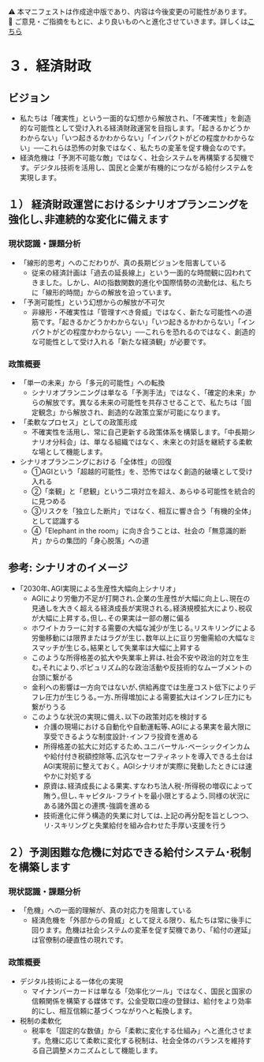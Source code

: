 ⚠️ 本マニフェストは作成途中版であり、内容は今後変更の可能性があります。  
💬 ご意見・ご指摘をもとに、より良いものへと進化させていきます。詳しくは[こちら](README.md#このマニフェスト自身もみんなの知恵を集めて改善していきます)

# ３．経済財政

## ビジョン

* 私たちは「確実性」という一面的な幻想から解放され、「不確実性」を創造的な可能性として受け入れる経済財政運営を目指します。「起きるかどうかわからない」「いつ起きるかわからない」「インパクトがどの程度かわからない」──これらは恐怖の対象ではなく、私たちの変革を促す機会なのです。
* 経済危機は「予測不可能な敵」ではなく、社会システムを再構築する契機です。デジタル技術を活用し、国民と企業が有機的につながる給付システムを実現します。

## １） 経済財政運営におけるシナリオプランニングを強化し､非連続的な変化に備えます

### 現状認識・課題分析

* 「線形的思考」へのこだわりが、真の長期ビジョンを阻害している
  * 従来の経済計画は「過去の延長線上」という一面的な時間観に囚われてきました。しかし、AIの指数関数的進化や国際情勢の流動化は、私たちに「線形的時間」からの解放を迫っています。
* 「予測可能性」という幻想からの解放が不可欠
  * 非線形・不確実性は「管理すべき脅威」ではなく、新たな可能性への道筋です。「起きるかどうかわからない」「いつ起きるかわからない」「インパクトがどの程度かわからない」──これらを恐れるのではなく、創造的な可能性として受け入れる「新たな経済観」が必要です。

### 政策概要

* 「単一の未来」から「多元的可能性」への転換
  * シナリオプランニングは単なる「予測手法」ではなく、「確定的未来」からの解放です。異なる未来の可能性を共存させることで、私たちは「固定観念」から解放され、創造的な政策立案が可能になります。
* 「柔軟なプロセス」としての政策形成
  * 不確実性を活用し、常に自己更新する政策体系を構築します。「中長期シナリオ分科会」は、単なる組織ではなく、未来との対話を継続する柔軟な場として機能します。
* シナリオプランニングにおける「全体性」の回復
  * ①AGIという「超越的可能性」を、恐怖ではなく創造的破壊として受け入れる
  * ②「楽観」と「悲観」という二項対立を超え、あらゆる可能性を統合的に見つめる
  * ③リスクを「独立した断片」ではなく、相互に響き合う「有機的全体」として認識する
  * ④「Elephant in the room」に向き合うことは、社会の「無意識的断片」からの集団的「身心脱落」への道

## 参考: シナリオのイメージ

* ｢2030年､AGI実現による生産性大幅向上シナリオ｣  
  * AGIにより労働力不足が打開され､企業の生産性が大幅に向上し､現在の見通しを大きく超える経済成長が実現される｡経済規模拡大により､税収が大幅に上昇する｡但し､その果実は一部の層に偏る  
  * ホワイトカラーに対する需要の大幅な減少が生じる｡リスキリングによる労働移動には限界またはラグが生じ､数年以上に亘り労働需給の大幅なミスマッチが生じる｡結果として失業率は大幅に上昇する  
  * このような所得格差の拡大や失業率上昇は､社会不安や政治的対立を生む｡それにより､ポピュリズム的な政治活動や反技術的なムーブメントの台頭に繋がる  
  * 金利への影響は一方向ではないが､供給再度では生産コスト低下によりデフレ圧力が生じうる｡一方､所得増加による需要拡大はインフレ圧力にも繋がりうる  
  * このような状況の実現に備え､以下の政策対応を検討する  
    * 介護の現場における自動化や自動運転等､AGIによる果実を最大限に享受できるような制度設計･インフラ投資を進める  
    * 所得格差の拡大に対応するため､ユニバーサル･ベーシックインカムや給付付き税額控除等､広汎なセーフティネットを導入できる土台はAGI実現前に整えておく。AGIシナリオが実際に発動したときには速やかに対処する  
    * 原資は､経済成長による果実､すなわち法人税･所得税の増収によって賄う｡但し､キャピタル･フライトを最小限とするよう､同様の状況にある諸外国との連携･強調を進める  
    * 技術進化に伴う構造的失業に対しては､上記の再分配を旨としつつ､リ･スキリングと失業給付を組み合わせた手厚い支援を行う

## ２）予測困難な危機に対応できる給付システム･税制を構築します

### 現状認識・課題分析

* 「危機」への一面的理解が、真の対応力を阻害している
  * 経済危機を「外部からの脅威」として捉える限り、私たちは常に後手に回ります。危機は社会システムの変革を促す契機であり、「給付の遅延」は官僚制の硬直性の現れです。 

### 政策概要

* デジタル技術による一体化の実現
  * マイナンバーカードは単なる「効率化ツール」ではなく、国民と国家の信頼関係を構築する媒体です。公金受取口座の登録は、給付をより効率的にし、相互信頼に基づくつながりへと転換します。
* 税制の柔軟化
  * 税率を「固定的な数値」から「柔軟に変化する仕組み」へと進化させます。危機に応じて柔軟に変化する税制は、社会全体のバランスを維持する自己調整メカニズムとして機能します。
